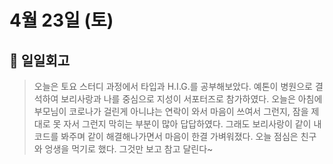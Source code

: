 # 4월 23일 (토)

## 🤪 일일회고

> 오늘은 토요 스터디 과정에서 타입과 H.I.G.를 공부해보았다. 예톤이 병원으로 결석하여 보리사랑과 나를 중심으로 지성이 서포터즈로 참가하였다. 오늘은 아침에 부모님이 코로나가 걸린게 아니냐는 연락이 와서 마음이 쓰여서 그런지, 잠을 제대로 못 자서 그런지 막히는 부분이 많아 답답하였다. 그래도 보리사랑이 같이 내 코드를 봐주며 같이 해결해나가면서 마음이 한결 가벼워졌다. 오늘 점심은 친구와 엉생을 먹기로 했다. 그것만 보고 참고 달린다~
>